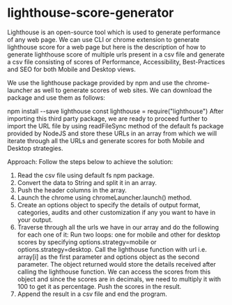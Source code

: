 # lighthouse-score-generator

Lighthouse is an open-source tool which is used to generate performance of any web page. We can use CLI or chrome extension to generate lighthouse score for a web page but here is the description of how to generate lighthouse score of multiple urls present in a csv file and generate a csv file consisting of scores of Performance, Accessibility, Best-Practices and SEO for both Mobile and Desktop views.

We use the lighthouse package provided by npm and use the chrome-launcher as well to generate scores of web sites. We can download the package and use them as follows:

npm install --save lighthouse
const lighthouse = require("lighthouse")
After importing this third party package, we are ready to proceed further to import the URL file by using readFileSync method of the default fs package provided by NodeJS and store these URLs in an array from which we will iterate through all the URLs and generate scores for both Mobile and Desktop strategies.

Approach:
Follow the steps below to achieve the solution:

1. Read the csv file using default fs npm package.
2. Convert the data to String and split it in an array.
3. Push the header columns in the array.
4. Launch the chrome using chromeLauncher.launch() method.
5. Create an options object to specify the details of output format, categories, audits and other customization if any you want to have in your output.
6. Traverse through all the urls we have in our array and do the following for each one of it:
  Run two loops: one for mobile and other for desktop scores by specifying options.strategy=mobile or options.strategy=desktop.
  Call the lighthouse function with url i.e. array[i] as the first parameter and options object as the second parameter.
  The object returned would store the details received after calling the lighthouse function.
  We can access the scores from this object and since the scores are in decimals, we need to multiply it with 100 to get it as percentage.
  Push the scores in the result.
7. Append the result in a csv file and end the program.
